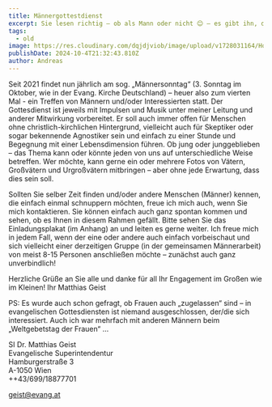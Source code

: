 ```yaml
---
title: Männergottestdienst
excerpt: Sie lesen richtig – ob als Mann oder nicht 😊 – es gibt ihn, diesen „Männergottesdienst“. In diesem Jahr am Sonntag, 20. Oktober, 18.00 Uhr in der Messiaskapelle (1090 Wien, Seegasse 16). <a class="text-muted underline dark:text-slate-400 font-medium" target="_blank" href="https://firebasestorage.googleapis.com/v0/b/evang9-combo-4cb8e.appspot.com/o/news%2FMa%CC%88nner_Gottesdienst_Plakat.pdf?alt=media&token=54bfd6b2-b632-45ea-8a4b-85c4b9f424df">Einladung</a> - <a class="text-muted underline  font-medium" href="/news/maennergd">Mehr anzeigen</a>.
tags:
  - old
image: https://res.cloudinary.com/dqjdjviob/image/upload/v1728031164/Homepage/News/maenner_v2tlok.png
publishDate: 2024-10-4T21:32:43.810Z
author: Andreas
---
```


Seit 2021 findet nun jährlich am sog. „Männersonntag“ (3. Sonntag im Oktober, wie in der Evang. Kirche Deutschland) – heuer also zum vierten Mal - ein Treffen von Männern und/oder Interessierten statt. Der Gottesdienst ist jeweils mit Impulsen und Musik unter meiner Leitung und anderer Mitwirkung vorbereitet. Er soll auch immer offen für Menschen ohne christlich-kirchlichen Hintergrund, vielleicht auch für Skeptiker oder sogar bekennende Agnostiker sein und einfach zu einer Stunde und Begegnung mit einer Lebensdimension führen. Ob jung oder junggeblieben – das Thema kann oder könnte jeden von uns auf unterschiedliche Weise betreffen. Wer möchte, kann gerne ein oder mehrere Fotos von Vätern, Großvätern und Urgroßvätern mitbringen – aber ohne jede Erwartung, dass dies sein soll.

Sollten Sie selber Zeit finden und/oder andere Menschen (Männer) kennen, die einfach einmal schnuppern möchten, freue ich mich auch, wenn Sie mich kontaktieren. Sie können einfach auch ganz spontan kommen und sehen, ob es Ihnen in diesem Rahmen gefällt. Bitte sehen Sie das Einladungsplakat (im Anhang) an und leiten es gerne weiter. Ich freue mich in jedem Fall, wenn der eine oder andere auch einfach vorbeischaut und sich vielleicht einer derzeitigen Gruppe (in der gemeinsamen Männerarbeit) von meist 8-15 Personen anschließen möchte – zunächst auch ganz unverbindlich!

Herzliche Grüße an Sie alle und danke für all Ihr Engagement im Großen wie im Kleinen!
Ihr
Matthias Geist

PS: Es wurde auch schon gefragt, ob Frauen auch „zugelassen“ sind – in evangelischen Gottesdiensten ist niemand ausgeschlossen, der/die sich interessiert.
Auch ich war mehrfach mit anderen Männern beim „Weltgebetstag der Frauen“ …

SI Dr. Matthias Geist<br/>
Evangelische Superintendentur<br/>
Hamburgerstraße 3<br/>
A-1050 Wien<br/>
++43/699/18877701

geist@evang.at
